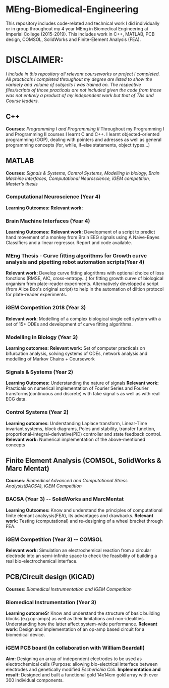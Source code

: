 # MEng-Biomedical-Engineering

This repository includes code-related and technical work I did individually or in group throughout my 4 year MEng in Biomedical Engineering at Imperial College (2015-2019). This includes work in C++, MATLAB, PCB design, COMSOL, SolidWorks and Finite-Element Analysis (FEA).

# DISCLAIMER:
_I include in this repository all relevant courseworks or project I completed. All practicals I completed throughout my degree are listed to show the variaety and volume of subjects I was trained on. The respective files/scripts of those practicals are not included given the code from those was not entirely a product of my independent work but that of TAs and Course leaders._

## C++
__Courses__: *Programming I and Programming II*
Throughout my Programming I and Programming II courses I learnt C and C++. I learnt objected-oriented programming (OOP), dealing with pointers and adresses as well as general programming concepts (for, while, if-else statements, object types...)

## MATLAB
__Courses__: *Signals & Systems, Control Systems, Modelling in biology, Brain Machine Interfaces, Computational Neuroscience, iGEM competition, Master's thesis*
### Computational Neuroscience (Year 4)
__Learning Outcomes:__
__Relevant work:__
### Brain Machine Interfaces (Year 4)
__Learning Outcomes:__ 
__Relevant work:__ Development of a script to predict hand movement of a monkey from Brain EEG signals using A Naive-Bayes Classifiers and a linear regressor. Report and code available.
### MEng Thesis - Curve fitting algorithms for Growth curve analysis and pipetting robot automation scripts(Year 4)
__Relevant work:__ Develop curve fitting alogrithms with optional choice of loss fonctions (RMSE, AIC, cross-entropy...) for fitting growth curve of biological organism from plate-reader experiments. Alternatively developed a script (from Alice Boo's original script) to help in the automation of diltion protocol for plate-reader experiments.
### iGEM Competition 2018 (Year 3)
__Relevant work__: Modelling of a complex biological single cell system with a set of 15+ ODEs and development of curve fitting algorithms.
### Modelling in Biology (Year 3)
__Learning outcomes:__ 
__Relevant work:__ Set of computer practicals on bifurcation analysis, solving systems of ODEs, network analysis and modelling of Markov Chains + Coursework
### Signals & Systems (Year 2)
__Learning Outcomes:__ Understanding the nature of signals 
__Relevant work:__ Practicals on numerical implementation of Fourier Series and Fourier transforms(continuous and discrete) with fake signal s as well as with real ECG data.
### Control Systems (Year 2)
__Learning outcomes__: Understanding Laplace transform, Linear-Time invariant systems, block diagrams, Poles and stability, transfer function, proportional–integral–derivative(PID) controller and state feedback control.
__Relevant work:__ Numerical implementation of the above-mentioned concepts

## Finite Element Analysis (COMSOL, SolidWorks & Marc Mentat)
__Courses__: *Biomedical Advanced and Computational Stress Analysis(BACSA), iGEM Competition*
### BACSA (Year 3) -- SolidWorks and MarcMentat
__Learning Outcomes:__ Know and understand the principles of computational finite elemant analsysis(FEA), its advantages and drawbacks.
__Relevant work:__ Testing (computational) and re-designing of a wheel bracket through FEA.
### iGEM Competition (Year 3) -- COMSOL
__Relevant work:__ Simulation an electrochemical reaction from a circular electrode into an semi-infinite space to check the feasibility of building a real bio-electrochemical interface.

## PCB/Circuit design (KiCAD)
__Courses__: *Biomedical Instrumentation and iGEM Competition*
### Biomedical Instrumentation (Year 3)
__Learning outcomeS:__ Know and understand the structure of basic building blocks (e.g.op-amps) as well as their limitations and non-idealities. Understanding how the latter affect system-wide performance. 
__Relevant work__: Design and implementation of an op-amp based circuit for a biomedical device.
### iGEM PCB board (In collaboration with William Beardall)
__Aim:__ Designing an array of independent electrodes to be used as electrochemical cells (Purpose: allowing bio-electrical interface between electrodes and genetically modified *Escherichia Coli*.
__Implementation and result:__ Designed and built a functional gold 14x14cm gold array with over 300 individual components.

